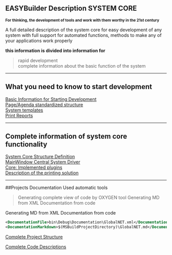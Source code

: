 ## EASYBuilder Description SYSTEM CORE
<sup>**For thinking, the development of tools and work with them worthy in the 21st century**</sup>

A full detailed description of the system core for easy development of any system with full support for automated functions, methods to make any of your applications work properly

**this information is divided into information for**
> rapid development  
> complete information about the basic function of the system


---
## What you need to know to start development
[Basic Information for Starting Development](https://github.com/liborsvoboda/EASYSYSTEM-EASYSERVER-EN/tree/main/EASYSYSTEMBuilderProject-WPFNET4.5+/EASYBuilderProjectCoreDescription/AutoJoinModelConditions.md "")  
[Page/Agenda standardized structure](https://github.com/liborsvoboda/EASYSYSTEM-EASYSERVER-EN/tree/main/EASYSYSTEMBuilderProject-WPFNET4.5+/EASYBuilderProjectCoreDescription/Page-AgendaStructure.md "")  
[System templates](https://github.com/liborsvoboda/EASYSYSTEM-EASYSERVER-EN/tree/main/EASYSYSTEMBuilderProject-WPFNET4.5+/EASYBuilderProjectCoreDescription/SystemTemplates.md "")  
[Print Reports](https://github.com/liborsvoboda/EASYSYSTEM-EASYSERVER-EN/tree/main/FYIReporting%26Help%26Tips/README.MD "")


----
## Complete information of system core functionality
[System Core Structure Definition](https://github.com/liborsvoboda/EASYSYSTEM-EASYSERVER-EN/tree/main/EASYSYSTEMBuilderProject-WPFNET4.5+/EASYBuilderProjectCoreDescription/CoreStructureDefinition.md "")  
[MainWindow Central System Driver](https://github.com/liborsvoboda/EASYSYSTEM-EASYSERVER-EN/tree/main/EASYSYSTEMBuilderProject-WPFNET4.5+/EASYBuilderProjectCoreDescription/MainWindow-CentralCorePoint.md "")  
[Core: Implemented plugins](https://github.com/liborsvoboda/EASYSYSTEM-EASYSERVER-EN/tree/main/EASYTOOLS/README.MD "")  
[Description of the printing solution](https://github.com/liborsvoboda/EASYSYSTEM-EASYSERVER-EN/tree/main/EASYSYSTEMBuilderProject-WPFNET4.5+/EASYBuilderProjectCoreDescription/Printing&SystemJoins.md "")  

----
##Projects Documentation
Used automatic tools

> Generating complete view of code by OXYGEN tool
> Generating MD from XML Documentation from code


Generating MD from XML Documentation from code
```xml
<DocumentationFile>bin\Debug\Documentation\GlobalNET.xml</DocumentationFile>
<DocumentationMarkdown>$(MSBuildProjectDirectory)\GlobalNET.md</DocumentationMarkdown>
```
 
[Complete Project  Structure](https://github.com/liborsvoboda/EASYSYSTEM-EASYSERVER-CZ/tree/main/EASYSYSTEMBuilderProject-WPFNET4.5+/HTMLHelp/index.html "")  

[Complete Code Descriptions](https://github.com/liborsvoboda/EASYSYSTEM-EASYSERVER-CZ/tree/main/EASYSYSTEMBuilderProject-WPFNET4.5+/GlobalNET.md "")  